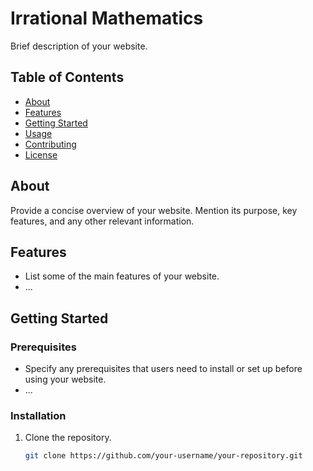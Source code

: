 # Irrational Mathematics

Brief description of your website.

## Table of Contents

- [About](#about)
- [Features](#features)
- [Getting Started](#getting-started)
- [Usage](#usage)
- [Contributing](#contributing)
- [License](#license)

## About

Provide a concise overview of your website. Mention its purpose, key features, and any other relevant information.

## Features

- List some of the main features of your website.
- ...

## Getting Started

### Prerequisites

- Specify any prerequisites that users need to install or set up before using your website.
- ...

### Installation

1. Clone the repository.
   ```bash
   git clone https://github.com/your-username/your-repository.git

 
